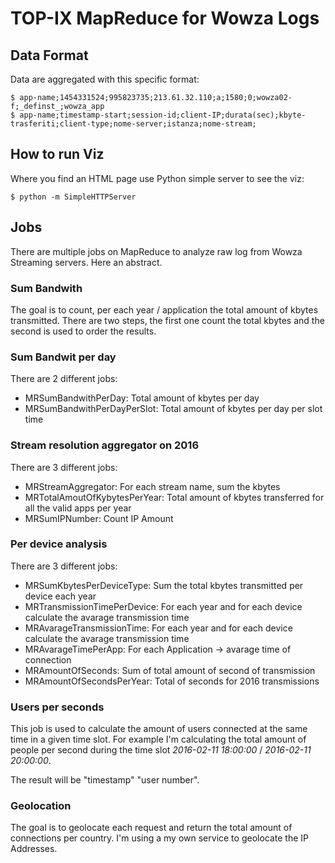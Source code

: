 # TOP-IX MapReduce for Wowza Logs

## Data Format

Data are aggregated with this specific format:

    $ app-name;1454331524;995823735;213.61.32.110;a;1580;0;wowza02-f;_definst_;wowza_app
    $ app-name;timestamp-start;session-id;client-IP;durata(sec);kbyte-trasferiti;client-type;nome-server;istanza;nome-stream;

## How to run Viz

Where you find an HTML page use Python simple server to see the viz:

    $ python -m SimpleHTTPServer

## Jobs

There are multiple jobs on MapReduce to analyze raw log from Wowza Streaming servers. Here an abstract.

### Sum Bandwith

The goal is to count, per each year / application the total amount of kbytes transmitted.
There are two steps, the first one count the total kbytes and the second is used to order the results.

### Sum Bandwit per day

There are 2 different jobs:

* MRSumBandwithPerDay: Total amount of kbytes per day
* MRSumBandwithPerDayPerSlot: Total amount of kbytes per day per slot time

### Stream resolution aggregator on 2016

There are 3 different jobs:

* MRStreamAggregator: For each stream name, sum the kbytes
* MRTotalAmoutOfKybytesPerYear: Total amount of kbytes transferred for all the valid apps per year
* MRSumIPNumber: Count IP Amount


### Per device analysis

There are 3 different jobs:

* MRSumKbytesPerDeviceType: Sum the total kbytes transmitted per device each year
* MRTransmissionTimePerDevice: For each year and for each device calculate the avarage transmission time
* MRAvarageTransmissionTime: For each year and for each device calculate the avarage transmission time
* MRAvarageTimePerApp: For each Application -> avarage time of connection
* MRAmountOfSeconds: Sum of total amount of second of transmission
* MRAmountOfSecondsPerYear: Total of seconds for 2016 transmissions

### Users per seconds

This job is used to calculate the amount of users connected at the same time in a given time slot. For example I'm calculating the total amount of people per second during the time slot *2016-02-11 18:00:00* / *2016-02-11 20:00:00*.

The result will be "timestamp" "user number".

### Geolocation

The goal is to geolocate each request and return the total amount of connections per country. I'm using a my own service to geolocate the IP Addresses.
